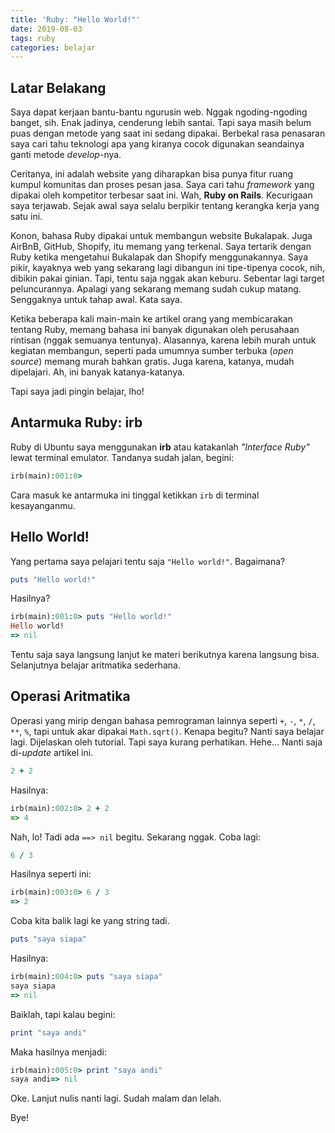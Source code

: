 ```yaml
---
title: 'Ruby: "Hello World!"'
date: 2019-08-03
tags: ruby
categories: belajar
---
```


## Latar Belakang

Saya dapat kerjaan bantu-bantu ngurusin web. Nggak ngoding-ngoding banget, sih. Enak jadinya, cenderung lebih santai. Tapi saya masih belum puas dengan metode yang saat ini sedang dipakai. Berbekal rasa penasaran saya cari tahu teknologi apa yang kiranya cocok digunakan seandainya ganti metode *develop*-nya.

Ceritanya, ini adalah website yang diharapkan bisa punya fitur ruang kumpul komunitas dan proses pesan jasa. Saya cari tahu *framework* yang dipakai oleh kompetitor terbesar saat ini. Wah, **Ruby on Rails**. Kecurigaan saya terjawab. Sejak awal saya selalu berpikir tentang kerangka kerja yang satu ini.

Konon, bahasa Ruby dipakai untuk membangun website Bukalapak. Juga AirBnB, GitHub, Shopify, itu memang yang terkenal. Saya tertarik dengan Ruby ketika mengetahui Bukalapak dan Shopify menggunakannya. Saya pikir, kayaknya web yang sekarang lagi dibangun ini tipe-tipenya cocok, nih, dibikin pakai ginian. Tapi, tentu saja nggak akan keburu. Sebentar lagi target peluncurannya. Apalagi yang sekarang memang sudah cukup matang. Senggaknya untuk tahap awal. Kata saya.

Ketika beberapa kali main-main ke artikel orang yang membicarakan tentang Ruby, memang bahasa ini banyak digunakan oleh perusahaan rintisan (nggak semuanya tentunya). Alasannya, karena lebih murah untuk kegiatan membangun, seperti pada umumnya sumber terbuka (*open source*) memang murah bahkan gratis. Juga karena, katanya, mudah dipelajari. Ah, ini banyak katanya-katanya.

Tapi saya jadi pingin belajar, lho!

## Antarmuka Ruby: irb

Ruby di Ubuntu saya menggunakan **irb** atau katakanlah *"Interface Ruby"* lewat terminal emulator. Tandanya sudah jalan, begini:

```ruby
irb(main):001:0>
```

Cara masuk ke antarmuka ini tinggal ketikkan `irb` di terminal kesayanganmu.

## Hello World!

Yang pertama saya pelajari tentu saja `"Hello world!"`. Bagaimana?

```ruby
puts "Hello world!"
```

Hasilnya?

```ruby
irb(main):001:0> puts "Hello world!"
Hello world!
=> nil
```

Tentu saja saya langsung lanjut ke materi berikutnya karena langsung bisa. Selanjutnya belajar aritmatika sederhana.

## Operasi Aritmatika

Operasi yang mirip dengan bahasa pemrograman lainnya seperti `+`, `-`, `*`, `/`, `**`, `%`, tapi untuk akar dipakai `Math.sqrt()`. Kenapa begitu? Nanti saya belajar lagi. Dijelaskan oleh tutorial. Tapi saya kurang perhatikan. Hehe... Nanti saja di-*update* artikel ini.

```ruby
2 + 2
```

Hasilnya:

```ruby
irb(main):002:0> 2 + 2
=> 4
```

Nah, lo! Tadi ada `==> nil` begitu. Sekarang nggak. Coba lagi:

```ruby
6 / 3
```

Hasilnya seperti ini:

```ruby
irb(main):003:0> 6 / 3
=> 2
```

Coba kita balik lagi ke yang string tadi.

```ruby
puts "saya siapa"
```

Hasilnya:

```ruby
irb(main):004:0> puts "saya siapa"
saya siapa
=> nil
```

Baiklah, tapi kalau begini:

```ruby
print "saya andi"
```

Maka hasilnya menjadi:

```ruby
irb(main):005:0> print "saya andi"
saya andi=> nil
```

Oke. Lanjut nulis nanti lagi. Sudah malam dan lelah.

Bye!
